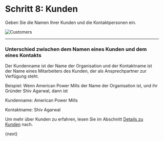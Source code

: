 <!-- add-breadcrumbs -->
# Schritt 8: Kunden


Geben Sie die Namen Ihrer Kunden und die Kontaktpersonen ein.

<img alt="Customers" class="screenshot"
src="{{docs_base_url}}/v12/assets/img/setup-wizard/step-8.png">

---

### Unterschied zwischen dem Namen eines Kunden und dem eines Kontakts

Der Kundenname ist der Name der Organisation und der Kontaktname ist der Name eines Mitarbeiters des Kunden, der als Ansprechpartner zur Verfügung steht.

Beispiel: Wenn American Power Mills der Name der Organisation ist, und ihr Gründer Shiv Agarwal, dann ist

Kundenname: American Power Mills

Kontaktname: Shiv Agarwal

Um mehr über Kunden zu erfahren, lesen Sie im Abschnitt [Details zu Kunden](/docs/user/manual/de/CRM/customer.html) nach.

{next}
